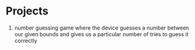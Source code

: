 # Projects
1. number guessing game where the device guesses a number between our given bounds and gives us a particular number of tries to guess it correctly
